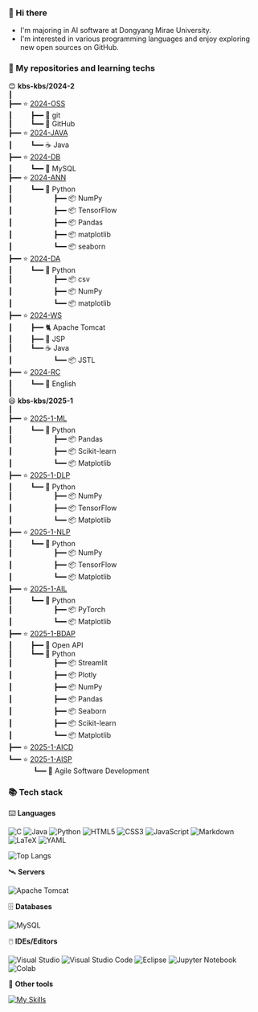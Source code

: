 ### 👋 Hi there

- I'm majoring in AI software at Dongyang Mirae University.
- I'm interested in various programming languages and enjoy exploring new open sources on GitHub.      

### 🍱 My repositories and learning techs    
 
😊 **kbs-kbs/2024-2**      
┃    
┣━━ ⭐ [2024-OSS](https://github.com/kbs-kbs/2024-OSS)    
┃ &emsp;&emsp; ┣━━ 🔱 git   
┃ &emsp;&emsp; ┗━━ 🐙 GitHub   
┣━━ ⭐ [2024-JAVA](https://github.com/kbs-kbs/2024-JAVA)   
┃ &emsp;&emsp; ┗━━ ☕ Java    
┣━━ ⭐ [2024-DB](https://github.com/kbs-kbs/2024-DB)   
┃ &emsp;&emsp; ┗━━ 🐬 MySQL   
┣━━ ⭐ [2024-ANN](https://github.com/kbs-kbs/2024-ANN)   
┃ &emsp;&emsp; ┗━━ 🐍 Python        
┃ &emsp;&emsp; &emsp;&emsp;&emsp; ┣━━ 📦 NumPy     
┃ &emsp;&emsp; &emsp;&emsp;&emsp; ┣━━ 📦 TensorFlow     
┃ &emsp;&emsp; &emsp;&emsp;&emsp; ┣━━ 📦 Pandas   
┃ &emsp;&emsp; &emsp;&emsp;&emsp; ┣━━ 📦 matplotlib   
┃ &emsp;&emsp; &emsp;&emsp;&emsp; ┗━━ 📦 seaborn   
┣━━ ⭐ [2024-DA](https://github.com/kbs-kbs/2024-DA)   
┃ &emsp;&emsp; ┗━━ 🐍 Python  
┃ &emsp;&emsp; &emsp;&emsp;&emsp; ┣━━ 📦 csv           
┃ &emsp;&emsp; &emsp;&emsp;&emsp; ┣━━ 📦 NumPy           
┃ &emsp;&emsp; &emsp;&emsp;&emsp; ┗━━ 📦 matplotlib      
┣━━ ⭐ [2024-WS](https://github.com/kbs-kbs/2024-WS)   
┃ &emsp;&emsp; ┣━━ 🐈 Apache Tomcat   
┃ &emsp;&emsp; ┣━━ 🔄 JSP   
┃ &emsp;&emsp; ┗━━ ☕ Java    
┃ &emsp;&emsp; &emsp;&emsp;&emsp; ┗━━ 📦 JSTL   
┣━━ ⭐ [2024-RC](https://github.com/kbs-kbs/2024-RC)   
┃ &emsp;&emsp; ┗━━ 🍔 English     
┃    
😆 **kbs-kbs/2025-1**     
┃    
┣━━ ⭐ [2025-1-ML](https://github.com/kbs-kbs/2025-1-ML)      
┃ &emsp;&emsp; ┗━━ 🐍 Python     
┃ &emsp;&emsp; &emsp;&emsp;&emsp; ┣━━ 📦 Pandas     
┃ &emsp;&emsp; &emsp;&emsp;&emsp; ┣━━ 📦 Scikit-learn    
┃ &emsp;&emsp; &emsp;&emsp;&emsp; ┗━━ 📦 Matplotlib    
┣━━ ⭐ [2025-1-DLP](https://github.com/kbs-kbs/2025-1-DLP)      
┃ &emsp;&emsp; ┗━━ 🐍 Python     
┃ &emsp;&emsp; &emsp;&emsp;&emsp; ┣━━ 📦 NumPy     
┃ &emsp;&emsp; &emsp;&emsp;&emsp; ┣━━ 📦 TensorFlow    
┃ &emsp;&emsp; &emsp;&emsp;&emsp; ┗━━ 📦 Matplotlib    
┣━━ ⭐ [2025-1-NLP](https://github.com/kbs-kbs/2025-1-NLP)      
┃ &emsp;&emsp; ┗━━ 🐍 Python     
┃ &emsp;&emsp; &emsp;&emsp;&emsp; ┣━━ 📦 NumPy     
┃ &emsp;&emsp; &emsp;&emsp;&emsp; ┣━━ 📦 TensorFlow    
┃ &emsp;&emsp; &emsp;&emsp;&emsp; ┗━━ 📦 Matplotlib    
┣━━ ⭐ [2025-1-AIL](https://github.com/kbs-kbs/2025-1-AIL)         
┃ &emsp;&emsp; ┗━━ 🐍 Python     
┃ &emsp;&emsp; &emsp;&emsp;&emsp; ┣━━ 📦 PyTorch     
┃ &emsp;&emsp; &emsp;&emsp;&emsp; ┗━━ 📦 Matplotlib    
┣━━ ⭐ [2025-1-BDAP](https://github.com/kbs-kbs/2025-1-BDAP)      
┃ &emsp;&emsp; ┣━━ 🔑 Open API     
┃ &emsp;&emsp; ┗━━ 🐍 Python     
┃ &emsp;&emsp; &emsp;&emsp;&emsp; ┣━━ 📦 Streamlit     
┃ &emsp;&emsp; &emsp;&emsp;&emsp; ┣━━ 📦 Plotly     
┃ &emsp;&emsp; &emsp;&emsp;&emsp; ┣━━ 📦 NumPy     
┃ &emsp;&emsp; &emsp;&emsp;&emsp; ┣━━ 📦 Pandas     
┃ &emsp;&emsp; &emsp;&emsp;&emsp; ┣━━ 📦 Seaborn     
┃ &emsp;&emsp; &emsp;&emsp;&emsp; ┣━━ 📦 Scikit-learn    
┃ &emsp;&emsp; &emsp;&emsp;&emsp; ┗━━ 📦 Matplotlib   
┣━━ ⭐ [2025-1-AICD](https://github.com/kbs-kbs/2025-1-AICD)         
┗━━ ⭐ [2025-1-AISP](https://github.com/kbs-kbs/2025-1-AISP)    
&emsp;&emsp; &emsp; ┗━━ 🍤 Agile Software Development    

### 📚 Tech stack
⌨️ **Languages**

![C](https://img.shields.io/badge/C-00599C?style=for-the-badge&logo=c&logoColor=white)
![Java](https://img.shields.io/badge/Java-ED8B00?style=for-the-badge&logo=openjdk&logoColor=white)
![Python](https://img.shields.io/badge/Python-3670A0?style=for-the-badge&logo=python&logoColor=FFDD54)
![HTML5](https://img.shields.io/badge/HTML5-E34F26?style=for-the-badge&logo=html5&logoColor=white)
![CSS3](https://img.shields.io/badge/CSS3-1572B6?style=for-the-badge&logo=css3&logoColor=white)
![JavaScript](https://img.shields.io/badge/JavaScript-323330?style=for-the-badge&logo=javascript&logoColor=F7DF1E)
![Markdown](https://img.shields.io/badge/Markdown-000000?style=for-the-badge&logo=markdown&logoColor=white)
![LaTeX](https://img.shields.io/badge/LaTeX-008080?style=for-the-badge&logo=LaTeX&logoColor=white)
![YAML](https://img.shields.io/badge/YAML-CC1100?style=for-the-badge&logo=yaml&logoColor=white)

![Top Langs](https://github-readme-stats.vercel.app/api/top-langs/?username=kbs-kbs&layout=compact)

🛰️ **Servers**

![Apache Tomcat](https://img.shields.io/badge/Apache%20Tomcat-F8DC75?style=for-the-badge&logo=apache-tomcat&logoColor=black)

🗄️ **Databases**

![MySQL](https://img.shields.io/badge/MySQL-005C84?style=for-the-badge&logo=mysql&logoColor=white)

🖱️ **IDEs/Editors**

![Visual Studio](https://img.shields.io/badge/Visual%20Studio-5C2D91.svg?style=for-the-badge&logo=visual-studio&logoColor=white)
![Visual Studio Code](https://img.shields.io/badge/Visual%20Studio%20Code-0078d7.svg?style=for-the-badge&logo=visual-studio-code&logoColor=white)
![Eclipse](https://img.shields.io/badge/Eclipse-2C2255?style=for-the-badge&logo=eclipse&logoColor=white)
![Jupyter Notebook](https://img.shields.io/badge/Jupyter-F37626.svg?&style=for-the-badge&logo=Jupyter&logoColor=white)
![Colab](https://img.shields.io/badge/Colab-F9AB00?style=for-the-badge&logo=googlecolab&color=525252)


🧰 **Other tools**

[![My Skills](https://skillicons.dev/icons?i=git,github,figma)](https://skillicons.dev)



